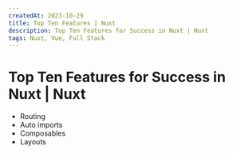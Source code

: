 ```yaml
---
createdAt: 2023-10-29
title: Top Ten Features | Nuxt
description: Top Ten Features for Success in Nuxt | Nuxt
tags: Nuxt, Vue, Full Stack
---
```


# Top Ten Features for Success in Nuxt | Nuxt

- Routing
- Auto imports
- Composables
- Layouts